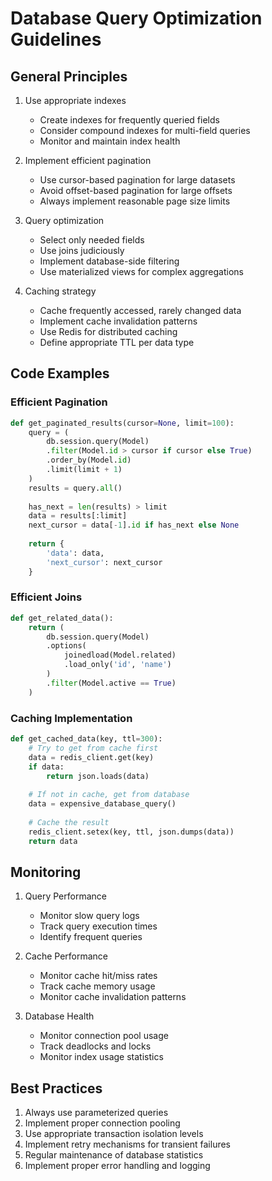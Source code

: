 # Database Query Optimization Guidelines

## General Principles

1. Use appropriate indexes
   - Create indexes for frequently queried fields
   - Consider compound indexes for multi-field queries
   - Monitor and maintain index health

2. Implement efficient pagination
   - Use cursor-based pagination for large datasets
   - Avoid offset-based pagination for large offsets
   - Always implement reasonable page size limits

3. Query optimization
   - Select only needed fields
   - Use joins judiciously
   - Implement database-side filtering
   - Use materialized views for complex aggregations

4. Caching strategy
   - Cache frequently accessed, rarely changed data
   - Implement cache invalidation patterns
   - Use Redis for distributed caching
   - Define appropriate TTL per data type

## Code Examples

### Efficient Pagination
```python
def get_paginated_results(cursor=None, limit=100):
    query = (
        db.session.query(Model)
        .filter(Model.id > cursor if cursor else True)
        .order_by(Model.id)
        .limit(limit + 1)
    )
    results = query.all()
    
    has_next = len(results) > limit
    data = results[:limit]
    next_cursor = data[-1].id if has_next else None
    
    return {
        'data': data,
        'next_cursor': next_cursor
    }
```

### Efficient Joins
```python
def get_related_data():
    return (
        db.session.query(Model)
        .options(
            joinedload(Model.related)
            .load_only('id', 'name')
        )
        .filter(Model.active == True)
    )
```

### Caching Implementation
```python
def get_cached_data(key, ttl=300):
    # Try to get from cache first
    data = redis_client.get(key)
    if data:
        return json.loads(data)
    
    # If not in cache, get from database
    data = expensive_database_query()
    
    # Cache the result
    redis_client.setex(key, ttl, json.dumps(data))
    return data
```

## Monitoring

1. Query Performance
   - Monitor slow query logs
   - Track query execution times
   - Identify frequent queries

2. Cache Performance
   - Monitor cache hit/miss rates
   - Track cache memory usage
   - Monitor cache invalidation patterns

3. Database Health
   - Monitor connection pool usage
   - Track deadlocks and locks
   - Monitor index usage statistics

## Best Practices

1. Always use parameterized queries
2. Implement proper connection pooling
3. Use appropriate transaction isolation levels
4. Implement retry mechanisms for transient failures
5. Regular maintenance of database statistics
6. Implement proper error handling and logging
